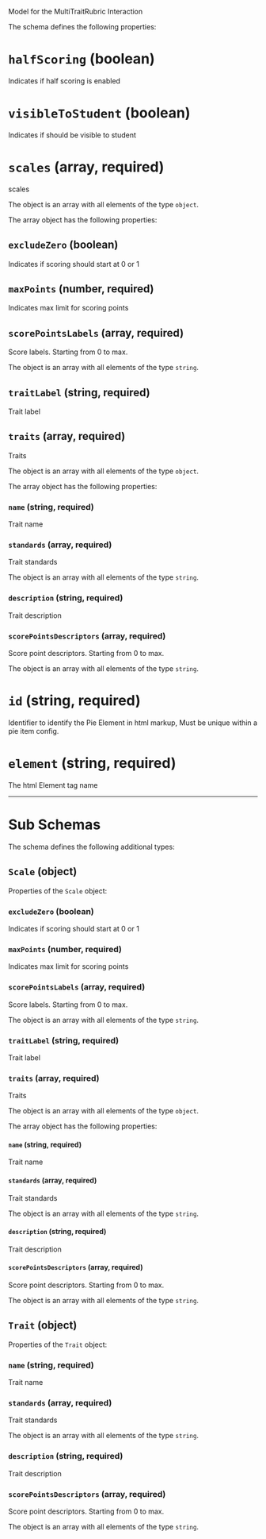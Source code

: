 Model for the MultiTraitRubric Interaction

The schema defines the following properties:

# `halfScoring` (boolean)

Indicates if half scoring is enabled

# `visibleToStudent` (boolean)

Indicates if should be visible to student

# `scales` (array, required)

scales

The object is an array with all elements of the type `object`.

The array object has the following properties:

## `excludeZero` (boolean)

Indicates if scoring should start at 0 or 1

## `maxPoints` (number, required)

Indicates max limit for scoring points

## `scorePointsLabels` (array, required)

Score labels. Starting from 0 to max.

The object is an array with all elements of the type `string`.

## `traitLabel` (string, required)

Trait label

## `traits` (array, required)

Traits

The object is an array with all elements of the type `object`.

The array object has the following properties:

### `name` (string, required)

Trait name

### `standards` (array, required)

Trait standards

The object is an array with all elements of the type `string`.

### `description` (string, required)

Trait description

### `scorePointsDescriptors` (array, required)

Score point descriptors. Starting from 0 to max.

The object is an array with all elements of the type `string`.

# `id` (string, required)

Identifier to identify the Pie Element in html markup, Must be unique within a pie item config.

# `element` (string, required)

The html Element tag name

---

# Sub Schemas

The schema defines the following additional types:

## `Scale` (object)

Properties of the `Scale` object:

### `excludeZero` (boolean)

Indicates if scoring should start at 0 or 1

### `maxPoints` (number, required)

Indicates max limit for scoring points

### `scorePointsLabels` (array, required)

Score labels. Starting from 0 to max.

The object is an array with all elements of the type `string`.

### `traitLabel` (string, required)

Trait label

### `traits` (array, required)

Traits

The object is an array with all elements of the type `object`.

The array object has the following properties:

#### `name` (string, required)

Trait name

#### `standards` (array, required)

Trait standards

The object is an array with all elements of the type `string`.

#### `description` (string, required)

Trait description

#### `scorePointsDescriptors` (array, required)

Score point descriptors. Starting from 0 to max.

The object is an array with all elements of the type `string`.

## `Trait` (object)

Properties of the `Trait` object:

### `name` (string, required)

Trait name

### `standards` (array, required)

Trait standards

The object is an array with all elements of the type `string`.

### `description` (string, required)

Trait description

### `scorePointsDescriptors` (array, required)

Score point descriptors. Starting from 0 to max.

The object is an array with all elements of the type `string`.